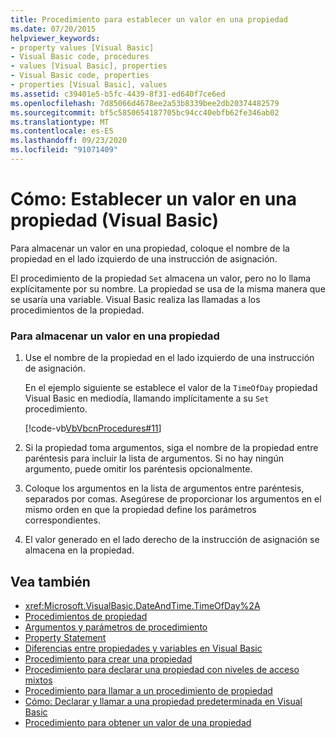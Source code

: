 ```yaml
---
title: Procedimiento para establecer un valor en una propiedad
ms.date: 07/20/2015
helpviewer_keywords:
- property values [Visual Basic]
- Visual Basic code, procedures
- values [Visual Basic], properties
- Visual Basic code, properties
- properties [Visual Basic], values
ms.assetid: c39401e5-b5fc-4439-8f31-ed640f7ce6ed
ms.openlocfilehash: 7d85066d4678ee2a53b8339bee2db20374482579
ms.sourcegitcommit: bf5c5850654187705bc94cc40ebfb62fe346ab02
ms.translationtype: MT
ms.contentlocale: es-ES
ms.lasthandoff: 09/23/2020
ms.locfileid: "91071409"
---
```

# <a name="how-to-put-a-value-in-a-property-visual-basic"></a>Cómo: Establecer un valor en una propiedad (Visual Basic)

Para almacenar un valor en una propiedad, coloque el nombre de la propiedad en el lado izquierdo de una instrucción de asignación.  
  
 El procedimiento de la propiedad `Set` almacena un valor, pero no lo llama explícitamente por su nombre. La propiedad se usa de la misma manera que se usaría una variable. Visual Basic realiza las llamadas a los procedimientos de la propiedad.  
  
### <a name="to-store-a-value-in-a-property"></a>Para almacenar un valor en una propiedad  
  
1. Use el nombre de la propiedad en el lado izquierdo de una instrucción de asignación.  
  
     En el ejemplo siguiente se establece el valor de la `TimeOfDay` propiedad Visual Basic en mediodía, llamando implícitamente a su `Set` procedimiento.  
  
     [!code-vb[VbVbcnProcedures#11](~/samples/snippets/visualbasic/VS_Snippets_VBCSharp/VbVbcnProcedures/VB/Class1.vb#11)]  
  
2. Si la propiedad toma argumentos, siga el nombre de la propiedad entre paréntesis para incluir la lista de argumentos. Si no hay ningún argumento, puede omitir los paréntesis opcionalmente.  
  
3. Coloque los argumentos en la lista de argumentos entre paréntesis, separados por comas. Asegúrese de proporcionar los argumentos en el mismo orden en que la propiedad define los parámetros correspondientes.  
  
4. El valor generado en el lado derecho de la instrucción de asignación se almacena en la propiedad.  
  
## <a name="see-also"></a>Vea también

- <xref:Microsoft.VisualBasic.DateAndTime.TimeOfDay%2A>
- [Procedimientos de propiedad](./property-procedures.md)
- [Argumentos y parámetros de procedimiento](./procedure-parameters-and-arguments.md)
- [Property Statement](../../../language-reference/statements/property-statement.md)
- [Diferencias entre propiedades y variables en Visual Basic](./differences-between-properties-and-variables.md)
- [Procedimiento para crear una propiedad](./how-to-create-a-property.md)
- [Procedimiento para declarar una propiedad con niveles de acceso mixtos](./how-to-declare-a-property-with-mixed-access-levels.md)
- [Procedimiento para llamar a un procedimiento de propiedad](./how-to-call-a-property-procedure.md)
- [Cómo: Declarar y llamar a una propiedad predeterminada en Visual Basic](./how-to-declare-and-call-a-default-property.md)
- [Procedimiento para obtener un valor de una propiedad](./how-to-get-a-value-from-a-property.md)
